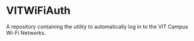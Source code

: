 # VITWiFiAuth
A repository containing the utility to automatically log in to the VIT Campus Wi-Fi Networks.
